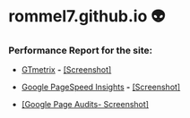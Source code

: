 
# rommel7.github.io :alien:

### Performance Report for the site:
- <a target="_blank" href="https://gtmetrix.com/reports/rommel7.github.io/iQTUlEQt">GTmetrix</a> **-** <a href="https://user-images.githubusercontent.com/25200958/42533941-5d2f1580-849c-11e8-9814-09a59b1f04fe.png">[Screenshot]</a>

- <a target="_blank" href="https://developers.google.com/speed/pagespeed/insights/?url=https%3A%2F%2Frommel7.github.io%2F">Google PageSpeed Insights</a> **-** <a  href="https://user-images.githubusercontent.com/25200958/42533942-5d5a60dc-849c-11e8-80c3-929f9cef968f.png">[Screenshot]</a>

- <a target="_blank" href="https://user-images.githubusercontent.com/25200958/42533940-5cf735d4-849c-11e8-855d-7b729de63102.png">[Google Page Audits- Screenshot]</a>
